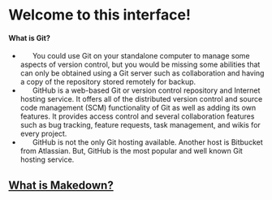 # **Welcome to this interface!**
#### What is Git?

* &#160;&#160;&#160;&#160;&#160;&#160;You could use Git on your standalone computer to manage some aspects of version control, but you would be missing some abilities that can only be obtained using a Git server such as collaboration and having a copy of the repository stored remotely for backup.
* &#160;&#160;&#160;&#160;&#160;&#160;GitHub is a web-based Git or version control repository and Internet hosting service. It offers all of the distributed version control and source code management (SCM) functionality of Git as well as adding its own features. It provides access control and several collaboration features such as bug tracking, feature requests, task management, and wikis for every project.
* &#160;&#160;&#160;&#160;&#160;&#160;GitHub is not the only Git hosting available. Another host is Bitbucket from Atlassian. But, GitHub is the most popular and well known Git hosting service.
##  [What is Makedown?](readme.md)
